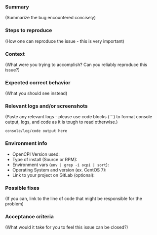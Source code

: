 ### Summary
(Summarize the bug encountered concisely)

### Steps to reproduce
(How one can reproduce the issue - this is very important)

### Context
(What were you trying to accomplish? Can you reliably reproduce this issue?)

### Expected correct behavior
(What you should see instead)

### Relevant logs and/or screenshots
(Paste any relevant logs - please use code blocks (```) to format console output,
logs, and code as it is tough to read otherwise.)
```
console/log/code output here
```

### Environment info
- OpenCPI Version used:
- Type of install (Source or RPM):
- Environment vars (`env | grep -i ocpi | sort`):
- Operating System and version (ex. CentOS 7):
- Link to your project on GitLab (optional):

### Possible fixes
(If you can, link to the line of code that might be responsible for the problem)

### Acceptance criteria
(What would it take for you to feel this issue can be closed?)
